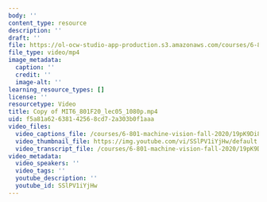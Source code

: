 ```yaml
---
body: ''
content_type: resource
description: ''
draft: ''
file: https://ol-ocw-studio-app-production.s3.amazonaws.com/courses/6-801-machine-vision-fall-2020/copy-of-mit6_801f20_lec05_1080p_360p_16_9.mp4
file_type: video/mp4
image_metadata:
  caption: ''
  credit: ''
  image-alt: ''
learning_resource_types: []
license: ''
resourcetype: Video
title: Copy of MIT6_801F20_lec05_1080p.mp4
uid: f5a81a62-6381-4256-8cd7-2a303b0f1aaa
video_files:
  video_captions_file: /courses/6-801-machine-vision-fall-2020/19pK9Di8RJESBKCqLlVleup4F7PVANk0L_transcript.webvtt
  video_thumbnail_file: https://img.youtube.com/vi/SSlPV1iYjHw/default.jpg
  video_transcript_file: /courses/6-801-machine-vision-fall-2020/19pK9Di8RJESBKCqLlVleup4F7PVANk0L_transcript.pdf
video_metadata:
  video_speakers: ''
  video_tags: ''
  youtube_description: ''
  youtube_id: SSlPV1iYjHw
---
```

